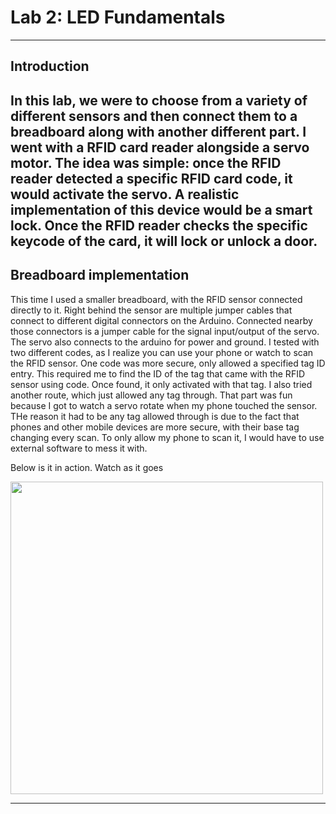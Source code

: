 # Lab 2: LED Fundamentals

---

## Introduction

In this lab, we were to choose from a variety of different sensors and then connect them to a breadboard along with another different part. I went with a RFID card reader alongside a servo motor. The idea was simple: once the RFID reader detected a specific RFID card code, it would activate the servo. A realistic implementation of this device would be a smart lock. Once the RFID reader checks the specific keycode of the card, it will lock or unlock a door.
---

## Breadboard implementation

This time I used a smaller breadboard, with the RFID sensor connected directly to it. Right behind the sensor are multiple jumper cables that connect to different digital connectors on the Arduino. Connected nearby those connectors is a jumper cable for the signal input/output of the servo. The servo also connects to the arduino for power and ground. I tested with two different codes, as I realize you can use your phone or watch to scan the RFID sensor. One code was more secure, only allowed a specified tag ID entry. This required me to find the ID of the tag that came with the RFID sensor using code. Once found, it only activated with that tag. I also tried another route, which just allowed any tag through. That part was fun because I got to watch a servo rotate when my phone touched the sensor. THe reason it had to be any tag allowed through is due to the fact that phones and other mobile devices are more secure, with their base tag changing every scan. To only allow my phone to scan it, I would have to use external software to mess it with.

Below is it in action. Watch as it goes

<img src="NFCGIZMO.gif" width="500" />

---
